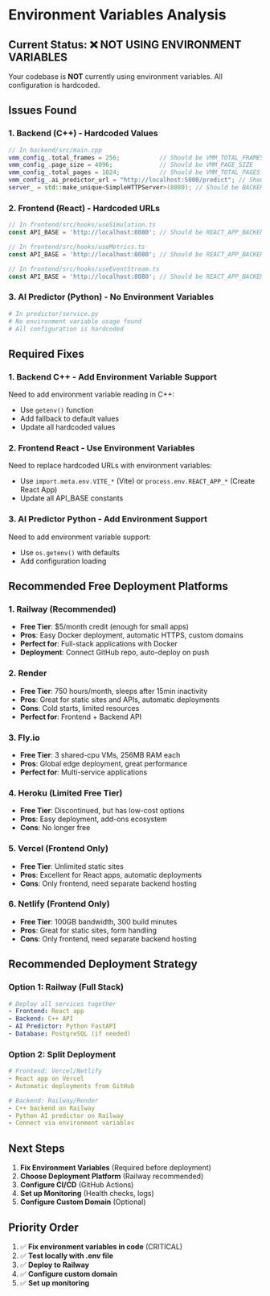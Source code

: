 # Environment Variables Analysis

## Current Status: ❌ NOT USING ENVIRONMENT VARIABLES

Your codebase is **NOT** currently using environment variables. All configuration is hardcoded.

## Issues Found

### 1. Backend (C++) - Hardcoded Values
```cpp
// In backend/src/main.cpp
vmm_config_.total_frames = 256;           // Should be VMM_TOTAL_FRAMES
vmm_config_.page_size = 4096;             // Should be VMM_PAGE_SIZE  
vmm_config_.total_pages = 1024;           // Should be VMM_TOTAL_PAGES
vmm_config_.ai_predictor_url = "http://localhost:5000/predict"; // Should be PREDICTOR_URL
server_ = std::make_unique<SimpleHTTPServer>(8080); // Should be BACKEND_PORT
```

### 2. Frontend (React) - Hardcoded URLs
```typescript
// In frontend/src/hooks/useSimulation.ts
const API_BASE = 'http://localhost:8080'; // Should be REACT_APP_BACKEND_URL

// In frontend/src/hooks/useMetrics.ts  
const API_BASE = 'http://localhost:8080'; // Should be REACT_APP_BACKEND_URL

// In frontend/src/hooks/useEventStream.ts
const API_BASE = 'http://localhost:8080'; // Should be REACT_APP_BACKEND_URL
```

### 3. AI Predictor (Python) - No Environment Variables
```python
# In predictor/service.py
# No environment variable usage found
# All configuration is hardcoded
```

## Required Fixes

### 1. Backend C++ - Add Environment Variable Support
Need to add environment variable reading in C++:
- Use `getenv()` function
- Add fallback to default values
- Update all hardcoded values

### 2. Frontend React - Use Environment Variables
Need to replace hardcoded URLs with environment variables:
- Use `import.meta.env.VITE_*` (Vite) or `process.env.REACT_APP_*` (Create React App)
- Update all API_BASE constants

### 3. AI Predictor Python - Add Environment Support
Need to add environment variable support:
- Use `os.getenv()` with defaults
- Add configuration loading

## Recommended Free Deployment Platforms

### 1. **Railway** (Recommended)
- **Free Tier**: $5/month credit (enough for small apps)
- **Pros**: Easy Docker deployment, automatic HTTPS, custom domains
- **Perfect for**: Full-stack applications with Docker
- **Deployment**: Connect GitHub repo, auto-deploy on push

### 2. **Render**
- **Free Tier**: 750 hours/month, sleeps after 15min inactivity
- **Pros**: Great for static sites and APIs, automatic deployments
- **Cons**: Cold starts, limited resources
- **Perfect for**: Frontend + Backend API

### 3. **Fly.io**
- **Free Tier**: 3 shared-cpu VMs, 256MB RAM each
- **Pros**: Global edge deployment, great performance
- **Perfect for**: Multi-service applications

### 4. **Heroku** (Limited Free Tier)
- **Free Tier**: Discontinued, but has low-cost options
- **Pros**: Easy deployment, add-ons ecosystem
- **Cons**: No longer free

### 5. **Vercel** (Frontend Only)
- **Free Tier**: Unlimited static sites
- **Pros**: Excellent for React apps, automatic deployments
- **Cons**: Only frontend, need separate backend hosting

### 6. **Netlify** (Frontend Only)
- **Free Tier**: 100GB bandwidth, 300 build minutes
- **Pros**: Great for static sites, form handling
- **Cons**: Only frontend, need separate backend hosting

## Recommended Deployment Strategy

### Option 1: Railway (Full Stack)
```yaml
# Deploy all services together
- Frontend: React app
- Backend: C++ API  
- AI Predictor: Python FastAPI
- Database: PostgreSQL (if needed)
```

### Option 2: Split Deployment
```yaml
# Frontend: Vercel/Netlify
- React app on Vercel
- Automatic deployments from GitHub

# Backend: Railway/Render
- C++ backend on Railway
- Python AI predictor on Railway
- Connect via environment variables
```

## Next Steps

1. **Fix Environment Variables** (Required before deployment)
2. **Choose Deployment Platform** (Railway recommended)
3. **Configure CI/CD** (GitHub Actions)
4. **Set up Monitoring** (Health checks, logs)
5. **Configure Custom Domain** (Optional)

## Priority Order

1. ✅ **Fix environment variables in code** (CRITICAL)
2. ✅ **Test locally with .env file**
3. ✅ **Deploy to Railway**
4. ✅ **Configure custom domain**
5. ✅ **Set up monitoring**
